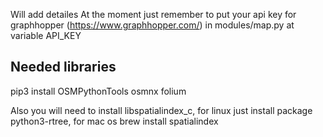 Will add detailes
At the moment just remember to put your api key for graphhopper (https://www.graphhopper.com/) in modules/map.py at variable API_KEY

## Needed libraries
pip3 install OSMPythonTools osmnx folium

Also you will need to install libspatialindex_c, for linux just install package python3-rtree, for mac os brew install spatialindex
